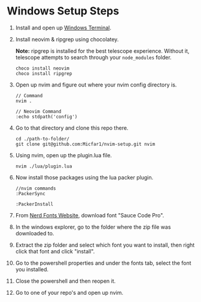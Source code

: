 # Windows Setup Steps

1. Install and open up [Windows Terminal](https://apps.microsoft.com/detail/windows-terminal/9N0DX20HK701?hl=en-US&gl=US).
2. Install neovim & ripgrep using chocolatey.

    **Note:** ripgrep is installed for the best telescope experience. Without it, telescope attempts to search through your `node_modules` folder. 

    ```
    choco install neovim
    choco install ripgrep
    ```
    
4. Open up nvim and figure out where your nvim config directory is.
  
    ```
    // Command
    nvim .
    
    // Neovim Command
    :echo stdpath('config')
    ```

5. Go to that directory and clone this repo there.

   ```
   cd ./path-to-folder/
   git clone git@github.com:Micfar1/nvim-setup.git nvim
   ```
   
6. Using nvim, open up the plugin.lua file.

   ```
   nvim ./lua/plugin.lua
   ```

7. Now install those packages using the lua packer plugin.

   ```
   //nvim commands
   :PackerSync

   :PackerInstall
   ```

8. From [Nerd Fonts Website](https://www.nerdfonts.com/font-downloads), download font "Sauce Code Pro".
9. In the windows explorer, go to the folder where the zip file was downloaded to.
10. Extract the zip folder and select which font you want to install, then right click that font and click "install".
11. Go to the powershell properties and under the fonts tab, select the font you installed.
12. Close the powershell and then reopen it.
13. Go to one of your repo's and open up nvim.
